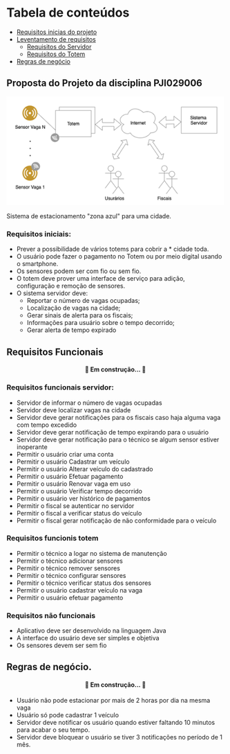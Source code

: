Tabela de conteúdos
=================
<!--ts-->
   * [Requisitos inicias do projeto](#Requisitos-iniciais)  
   * [Leventamento de requisitos](#Requisitos-funcionais)
      * [Requisitos do Servidor](#Requisitos-servidor)
      * [Requisitos do Totem](#Requisitos-totem)
   * [Regras de negócio](#Regras-de-negócio)

<!--te-->

## Proposta do Projeto da disciplina PJI029006 

<div style="text-align:center">
   <img src="./cenario.PNG" />
</div>

Sistema de estacionamento "zona azul" para uma cidade.

### Requisitos iniciais:
* Prever a possibilidade de vários totems para cobrir a * cidade toda.
* O usuário pode fazer o pagamento no Totem ou por meio digital usando o smartphone.
* Os sensores podem ser com fio ou sem fio.
* O totem deve prover uma interface de serviço para adição, configuração e remoção de
sensores.
*  O sistema servidor deve:
   * Reportar o número de vagas ocupadas; 
   * Localização de  vagas na cidade;
   * Gerar sinais de alerta para os fiscais; 
   * Informações para usuário sobre o tempo
   decorrido;
   * Gerar alerta de tempo expirado


## Requisitos Funcionais

<h4 align="center"> 
	🚧 Em construção...  🚧
</h4>

### Requisitos funcionais servidor:
* Servidor de informar o número de vagas ocupadas 
* Servidor deve localizar vagas na cidade 
* Servidor deve gerar notificações para os fiscais caso haja alguma vaga com tempo excedido
* Servidor deve gerar notificação de tempo expirando para o usuário
* Servidor deve gerar notificação para o técnico se algum sensor estiver inoperante
* Permitir o usuário criar uma conta
* Permitir o usuário Cadastrar um veículo
* Permitir o usuário Alterar veículo do cadastrado
* Permitir o usuário Efetuar pagamento
* Permitir o usuário Renovar vaga em uso
* Permitir o usuário Verificar tempo decorrido
* Permitir o usuário ver histórico de pagamentos
* Permitir o fiscal se autenticar no servidor
* Permitir o fiscal a verificar status do veículo
* Permitir o fiscal gerar notificação de não conformidade para o veículo

### Requisitos funcionis totem
* Permitir o técnico a logar no sistema de manutenção
* Permitir o técnico adicionar sensores
* Permitir o técnico remover sensores
* Permitir o técnico configurar sensores
* Permitir o técnico verificar status dos sensores
* Permitir o usuário cadastrar veículo na vaga
* Permitir o usuário efetuar pagamento

### Requisitos não funcionais
* Aplicativo deve ser desenvolvido na linguagem Java
* A interface do usuário deve ser simples e objetiva
* Os sensores devem ser sem fio

## Regras de negócio.

<h4 align="center"> 
	🚧 Em construção...  🚧
</h4>

* Usuário não pode estacionar por mais de 2 horas por dia na mesma vaga
* Usuário só pode cadastrar 1 veículo
* Servidor deve notificar os usuário quando estiver faltando 10 minutos para acabar o seu tempo.
* Servidor deve bloquear o usuário se tiver 3 notificações no período de 1 mês.